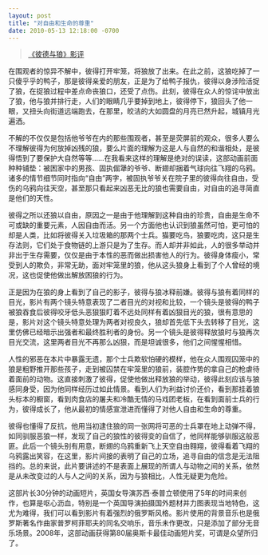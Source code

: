 ```yaml
---
layout: post
title: "对自由和生命的尊重"
date: 2010-05-13 12:18:00 -0700 
---
```


> [《彼德与狼》影评](http://movie.douban.com/subject/2038174/)  

在围观者的惊异不解中，彼得打开牢笼，将狼放了出来。在此之前，这狼吃掉了一只傻乎乎的鸭子，那是彼得亲爱的朋友，正是为了给鸭子报仇，彼得以身涉险活捉了狼，在捉狼过程中差点命丧狼口，还受了点伤。此刻，彼得在众人的惊诧中放出了狼，他与狼并排行走，人们的眼睛几乎要掉到地上，彼得停下，狼回头了他一眼，又扭头向街道远端跑去，在那里，皎洁的大如圆盘的月亮已然升起，城镇月光遍洒。

不解的不仅仅是包括他爷爷在内的那些围观者，甚至是荧屏前的观众，很多人要么不理解彼得为何放掉凶残的狼，要么片面的理解为这是人与自然的和谐相处，是彼得悟到了要保护大自然等等……在我看来这样的理解是绝对的误读，这部动画前面种种铺垫：被困家中的男孩、固执倔犟的爷爷、断翅却捆着气球向往飞翔的乌鸦。诸多的情节细节同时指向“自由”两字，被固执爷爷关在院子里的彼得向往自由，受伤的乌鸦向往天空，甚至那只看起来凶恶无比的狼也需要自由，对自由的追寻简直是他们的天性。

彼得之所以还狼以自由，原因之一是由于他理解到这种自由的珍贵，自由是生命不可或缺的重要元素，人因自由而活。另一个方面他也认识到狼虽然可怕，更可怕的却是人类，比如将彼得关入垃圾箱的那两个士兵。猫要吃鸟，狼要吃肉，这只是生存法则，它们处于食物链的上游只是为了生存。而人却并非如此，人的很多举动并非出于生存需要，仅仅是由于本性的恶而做出损害他人的行为。彼得身体瘦小，常受到人的欺负，非常无助，面对牢笼里的狼，他从这头狼身上看到了个人曾经的境况，这也促使他做出解放困狼的行为。

正是因为在狼的身上看到了自己的影子，彼得与狼冰释前嫌。彼得与狼有着同样的目光，影片有两个镜头特意表现了二者目光的对视和比较，一个镜头是彼得的鸭子被狼吞食后彼得咬牙低头恶狠狠盯着不远处同样有着凶狠目光的狼，很有意思的是，影片对这个镜头特意处理为两者对视良久，狼却首先低下头去转移了目光，这里仿佛已经暗示出强者和最终胜利者的身份。另一个镜头是彼得释放狼时与狼再次目光交流，这里两者目光不再那么凶狠，而是坦诚很多，他们之间惺惺相惜。

人性的邪恶在本片中暴露无遗，那个士兵欺软怕硬的模样，他在众人围观囚笼中的狼是粗野推开那些孩子，走到被囚禁在牢笼里的狼前，装腔作势的拿自己的枪虐待着面前的动物。这直接刺激了彼得，促使他做出释放狼的举动，彼得此刻应该与狼感同身受，因为他同样经历过如此情景。看到人们为利益讨价还价，看到那挂着狼头标本的橱窗，看到肉食店的屠夫和冷酷无情的马戏团老板，在看到面前士兵的行为，彼得成长了，他从最初的情感宣泄进而懂得了对他人自由和生命的尊重。

彼得也懂得了反抗，他用当初逮住狼的同一张网将可恶的士兵罩在地上动弹不得，如同驯服恶狼一样，发现了自己的狼性的彼得变的自信了，他同样能够驯服这般恶匪。此后一个镜头别有用意，断翅的乌鸦重新飞上天空自由翱翔，彼得看着飞翔的乌鸦露出笑容，在这里，影片间接的表明了自己的立场，追寻自由的信念是无法阻挡的。总的来说，此片要讲述的不是表面上展现的所谓人与动物之间的关系，依然是从未改变过的人与人之间的关系，因为与狼相比，人性无疑更为危险。

这部片长30分钟的动画短片，英国女导演苏西·泰普立顿使用了5年的时间来创作，也算是呕心沥血，特别是一个英国导演拍摄国外题材并力图表现当地特色，这尤为难得，我们可以看到影片有着强烈的俄罗斯风格。影片使用的背景音乐也是俄罗斯著名作曲家普罗柯菲耶夫的同名交响乐，音乐未作更改，只是添加了部分无音乐场景。2008年，这部动画获得第80届奥斯卡最佳动画短片奖，可谓是众望所归了。